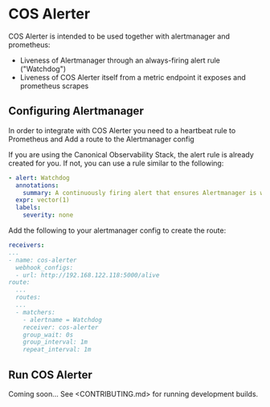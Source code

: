# COS Alerter
COS Alerter is intended to be used together with alertmanager and prometheus:
- Liveness of Alertmanager through an always-firing alert rule ("Watchdog")
- Liveness of COS Alerter itself from a metric endpoint it exposes and prometheus scrapes
## Configuring Alertmanager

In order to integrate with COS Alerter you need to a heartbeat rule to Prometheus and Add a route to the Alertmanager config

If you are using the Canonical Observability Stack, the alert rule is already created for you. If not, you can use a rule similar to the following:
```yaml
- alert: Watchdog
  annotations:
    summary: A continuously firing alert that ensures Alertmanager is working correctly.
  expr: vector(1)
  labels:
    severity: none
```

Add the following to your alertmanager config to create the route:
```yaml
receivers:
...
- name: cos-alerter
  webhook_configs:
  - url: http://192.168.122.118:5000/alive
route:
  ...
  routes:
  ...
  - matchers:
    - alertname = Watchdog
    receiver: cos-alerter
    group_wait: 0s
    group_interval: 1m
    repeat_interval: 1m
```


## Run COS Alerter

Coming soon...
See <CONTRIBUTING.md> for running development builds.
